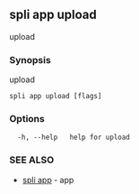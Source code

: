 ## spli app upload

upload

### Synopsis

upload

```
spli app upload [flags]
```

### Options

```
  -h, --help   help for upload
```

### SEE ALSO

* [spli app](spli_app.md)	 - app

